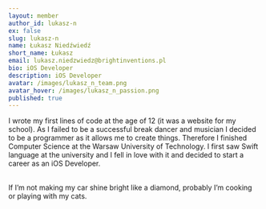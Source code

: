 ```yaml
---
layout: member
author_id: lukasz-n
ex: false
slug: lukasz-n
name: Łukasz Niedźwiedź
short_name: Łukasz
email: lukasz.niedzwiedz@brightinventions.pl
bio: iOS Developer
description: iOS Developer
avatar: /images/lukasz_n_team.png
avatar_hover: /images/lukasz_n_passion.png
published: true
---
```

I wrote my first lines of code at the age of 12 (it was a website for my school). As I failed to be a successful break dancer and musician I decided to be a programmer as it allows me to create things. Therefore I finished Computer Science at the Warsaw University of Technology. I first saw Swift language at the university and I fell in love with it and decided to start a career as an iOS Developer.

\
If I’m not making my car shine bright like a diamond, probably I’m cooking or playing with my cats.